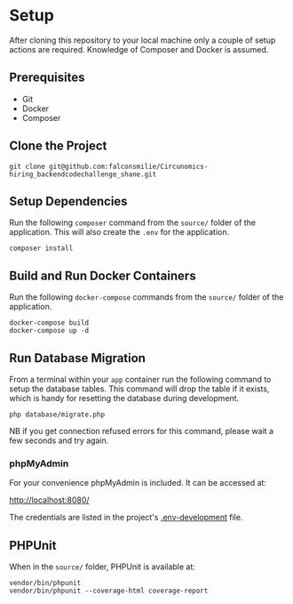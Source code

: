 # Setup

After cloning this repository to your local machine only a couple of setup actions are required. Knowledge of Composer
and Docker is assumed.

## Prerequisites
* Git
* Docker
* Composer

## Clone the Project
```
git clone git@github.com:falconsmilie/Circunomics-hiring_backendcodechallenge_shane.git
```

## Setup Dependencies
Run the following `composer` command from the `source/` folder of the application. This will also create the `.env` for
the application.

```
composer install
```

## Build and Run Docker Containers
Run the following `docker-compose` commands from the `source/` folder of the application.

```
docker-compose build
docker-compose up -d
```

## Run Database Migration
From a terminal within your `app` container run the following command to setup the database tables. This command will drop
the table if it exists, which is handy for resetting the database during development.

```
php database/migrate.php
```
NB if you get connection refused errors for this command, please wait a few seconds and try again.

### phpMyAdmin
For your convenience phpMyAdmin is included.  It can be accessed at:

[http://localhost:8080/](http://localhost:8080/)

The credentials are listed in the project's [.env-development](source/.env-development) file.

## PHPUnit
When in the `source/` folder, PHPUnit is available at:
```
vendor/bin/phpunit
vendor/bin/phpunit --coverage-html coverage-report
```